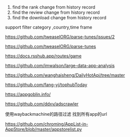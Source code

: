 1. find the rank change from history record
2. find the review change from history record
3. find the download change from history record

support filter category ,country,time frame

https://github.com/tweaselORG/parse-tunes/issues/2

https://github.com/tweaselORG/parse-tunes

https://docs.rsshub.app/routes/game

https://github.com/imwalson/large-data-app-analysis


https://github.com/wanghaisheng/DailyHotApi/tree/master


https://github.com/fang-yj/tophubToday

https://appgoblin.info/

https://github.com/ddxv/adscrawler


使用waybackmachine的路径过滤 找到所有app的url

https://github.com/chroming/AppList-in-AppStore/blob/master/appstorelist.py
